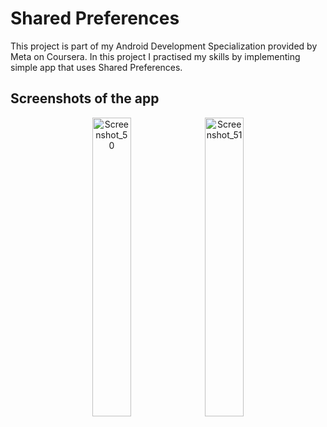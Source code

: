 # Shared Preferences
This project is part of my Android Development Specialization provided by Meta on Coursera. In this project I practised my skills by implementing simple app that uses Shared Preferences.
## Screenshots of the app
<div align="center">
<img width="35%" alt="Screenshot_50" src="https://github.com/vbshuliar/Shared_Preferences/assets/92806557/febb12c6-08bf-478b-b538-5aea51e70c42">
<img width="35%" alt="Screenshot_51" src="https://github.com/vbshuliar/Shared_Preferences/assets/92806557/9340ae83-ca8f-43fc-ae66-64fe49522df4">
</div>
